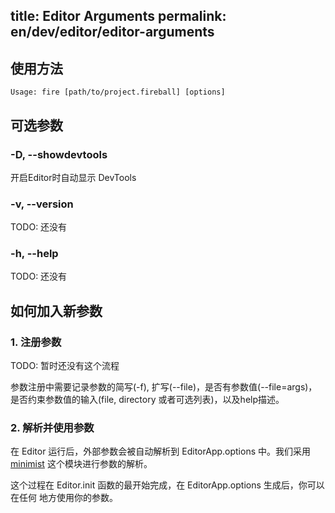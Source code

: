title: Editor Arguments
permalink: en/dev/editor/editor-arguments
---

## 使用方法

```
Usage: fire [path/to/project.fireball] [options]
```

## 可选参数

### -D, --showdevtools

开启Editor时自动显示 DevTools

### -v, --version

TODO: 还没有

### -h, --help

TODO: 还没有

## 如何加入新参数

### 1. 注册参数

TODO: 暂时还没有这个流程

参数注册中需要记录参数的简写(-f), 扩写(--file)，是否有参数值(--file=args)，
是否约束参数值的输入(file, directory 或者可选列表)，以及help描述。

### 2. 解析并使用参数

在 Editor 运行后，外部参数会被自动解析到 EditorApp.options 中。我们采用
[minimist](https://www.npmjs.org/package/minimist) 这个模块进行参数的解析。

这个过程在 Editor.init 函数的最开始完成，在 EditorApp.options 生成后，你可以在任何
地方使用你的参数。
